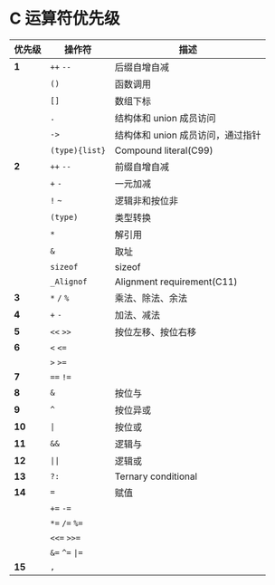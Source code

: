# C 运算符优先级

| 优先级 | 操作符          | 描述                              |
| ------ | --------------- | --------------------------------- |
| **1**  | `++` `--`       | 后缀自增自减                      |
|        | `()`            | 函数调用                          |
|        | `[]`            | 数组下标                          |
|        | `.`             | 结构体和 union 成员访问           |
|        | `->`            | 结构体和 union 成员访问，通过指针 |
|        | `(type){list}`  | Compound literal(C99)             |
| **2**  | `++` `--`       | 前缀自增自减                      |
|        | `+` `-`         | 一元加减                          |
|        | `!` `~`         | 逻辑非和按位非                    |
|        | `(type)`        | 类型转换                          |
|        | `*`             | 解引用                            |
|        | `&`             | 取址                              |
|        | `sizeof`        | sizeof                            |
|        | `_Alignof`      | Alignment requirement(C11)        |
| **3**  | `*` `/` `%`     | 乘法、除法、余法                  |
| **4**  | `+` `-`         | 加法、减法                        |
| **5**  | `<<` `>>`       | 按位左移、按位右移                |
| **6**  | `<` `<=`        |                                   |
|        | `>` `>=`        |                                   |
| **7**  | `==` `!=`       |                                   |
| **8**  | `&`             | 按位与                            |
| **9**  | `^`             | 按位异或                          |
| **10** | `\|`            | 按位或                            |
| **11** | `&&`            | 逻辑与                            |
| **12** | `\|\|`          | 逻辑或                            |
| **13** | `?:`            | Ternary conditional               |
| **14** | `= `            | 赋值                              |
|        | `+=` `-=`       |                                   |
|        | `*=` `/=` `%=`  |                                   |
|        | `<<=` `>>=`     |                                   |
|        | `&=` `^=` `\|=` |                                   |
| **15** | `,`             |                                   |
